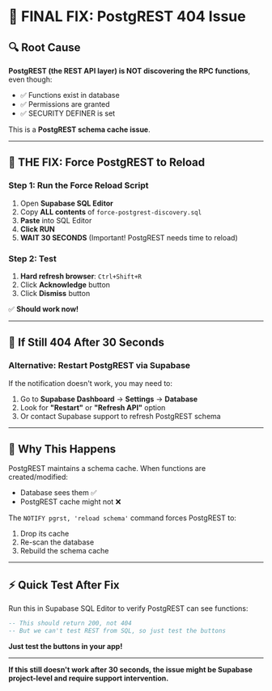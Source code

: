 # 🚨 FINAL FIX: PostgREST 404 Issue

## 🔍 **Root Cause**

**PostgREST (the REST API layer) is NOT discovering the RPC functions**, even though:
- ✅ Functions exist in database
- ✅ Permissions are granted  
- ✅ SECURITY DEFINER is set

This is a **PostgREST schema cache issue**.

---

## 🔧 **THE FIX: Force PostgREST to Reload**

### **Step 1: Run the Force Reload Script**

1. Open **Supabase SQL Editor**
2. Copy **ALL contents** of `force-postgrest-discovery.sql`
3. **Paste** into SQL Editor
4. **Click RUN**
5. **WAIT 30 SECONDS** (Important! PostgREST needs time to reload)

### **Step 2: Test**

1. **Hard refresh browser**: `Ctrl+Shift+R`
2. Click **Acknowledge** button
3. Click **Dismiss** button

✅ **Should work now!**

---

## 🔄 **If Still 404 After 30 Seconds**

### **Alternative: Restart PostgREST via Supabase**

If the notification doesn't work, you may need to:

1. Go to **Supabase Dashboard** → **Settings** → **Database**
2. Look for **"Restart"** or **"Refresh API"** option
3. Or contact Supabase support to refresh PostgREST schema

---

## 📝 **Why This Happens**

PostgREST maintains a schema cache. When functions are created/modified:
- Database sees them ✅
- PostgREST cache might not ❌

The `NOTIFY pgrst, 'reload schema'` command forces PostgREST to:
1. Drop its cache
2. Re-scan the database
3. Rebuild the schema cache

---

## ⚡ **Quick Test After Fix**

Run this in Supabase SQL Editor to verify PostgREST can see functions:

```sql
-- This should return 200, not 404
-- But we can't test REST from SQL, so just test the buttons
```

**Just test the buttons in your app!**

---

**If this still doesn't work after 30 seconds, the issue might be Supabase project-level and require support intervention.**


